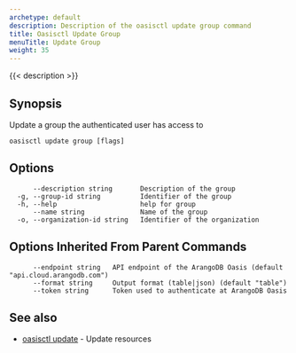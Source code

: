```yaml
---
archetype: default
description: Description of the oasisctl update group command
title: Oasisctl Update Group
menuTitle: Update Group
weight: 35
---
```

{{< description >}}
## Synopsis
Update a group the authenticated user has access to

```
oasisctl update group [flags]
```

## Options
```
      --description string       Description of the group
  -g, --group-id string          Identifier of the group
  -h, --help                     help for group
      --name string              Name of the group
  -o, --organization-id string   Identifier of the organization
```

## Options Inherited From Parent Commands
```
      --endpoint string   API endpoint of the ArangoDB Oasis (default "api.cloud.arangodb.com")
      --format string     Output format (table|json) (default "table")
      --token string      Token used to authenticate at ArangoDB Oasis
```

## See also
* [oasisctl update](_index.md)	 - Update resources

